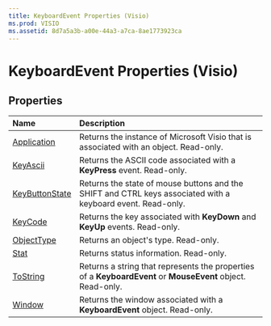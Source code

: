 ```yaml
---
title: KeyboardEvent Properties (Visio)
ms.prod: VISIO
ms.assetid: 8d7a5a3b-a00e-44a3-a7ca-8ae1773923ca
---
```



# KeyboardEvent Properties (Visio)

## Properties



|**Name**|**Description**|
|:-----|:-----|
|[Application](keyboardevent-application-property-visio.md)|Returns the instance of Microsoft Visio that is associated with an object. Read-only.|
|[KeyAscii](keyboardevent-keyascii-property-visio.md)|Returns the ASCII code associated with a  **KeyPress** event. Read-only.|
|[KeyButtonState](keyboardevent-keybuttonstate-property-visio.md)|Returns the state of mouse buttons and the SHIFT and CTRL keys associated with a keyboard event. Read-only.|
|[KeyCode](keyboardevent-keycode-property-visio.md)|Returns the key associated with  **KeyDown** and **KeyUp** events. Read-only.|
|[ObjectType](keyboardevent-objecttype-property-visio.md)|Returns an object's type. Read-only.|
|[Stat](keyboardevent-stat-property-visio.md)|Returns status information. Read-only.|
|[ToString](keyboardevent-tostring-property-visio.md)|Returns a string that represents the properties of a  **KeyboardEvent** or **MouseEvent** object. Read-only.|
|[Window](keyboardevent-window-property-visio.md)|Returns the window associated with a  **KeyboardEvent** object. Read-only.|

